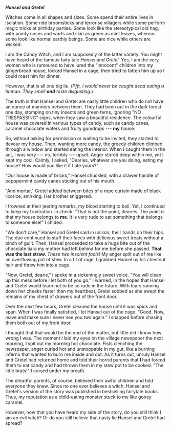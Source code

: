 _**Hansel and Gretel**_


Witches come in all shapes and sizes. Some spend their entire lives in isolation. Some ride broomsticks and terrorise villagers while some perform magic tricks at birthday parties. Some look like the stereotypical old hag, with pointy noses and warts and skin as green as mint leaves, whereas some look like normal earthly beings. Some are nice while others are wicked.

I am the Candy Witch, and I am supposedly of the latter variety. You might have heard of the famous fairy tale _Hansel and Gretel_. Yes, I am the very woman who is rumoured to have lured the "innocent" children into my gingerbread house, locked Hansel in a cage, then tried to fatten him up so I could roast him for dinner.

However, that is all one big lie. (_Pfft, I would never be caught dead eating a human. They smell **and** taste disgusting._)

The truth is that Hansel and Gretel are nasty little children who do not have an ounce of manners between them. They had been out in the dark forest one day, stomping on tiny insects and green ferns, ignoring "NO TRESPASSING" signs, when they saw a beautiful residence. The colourful house was covered in various types of candy, such as candy canes, caramel chocolate wafers and fruity gumdrops --- **my** house.

So, without asking for permission or waiting to be invited, they started to devour my house. Then, wanting more candy, the greedy children climbed through a window and started eating the interior. When I caught them in the act, I was very --- no, terribly --- upset. Anger stirred deep within me, yet I kept my cool. Calmly, I asked, "Dearies, whatever are you doing, eating my house? How would you like it if I ate yours?"

"Our house is made of bricks," Hansel chuckled, with a drawer handle of pepppermint candy canes sticking out of his mouth.

"And mortar," Gretel added between bites of a rope curtain made of black licorice, smirking. Her brother sniggered.

I frowned at their jeering remarks, my blood starting to boil. Yet, I continued to keep my frustration. in check. "That is not the point, dearies. The point is that my house belongs to **me**. It is very rude to eat something that belongs to someone else!" I chided.

"We don't care," Hansel and Gretel said in unison, their hands on their hips. The duo continued to stuff their faces with delicious sweet treats without a pinch of guilt. Then, Hansel proceeded to take a huge bite out of the chocolate tiara my mother had left behind for me before she passed. **That was the last straw.** _These two insolent fools!_ My anger spilt out of me like an overflowing pot of stew. In a fit of rage, I grabbed Hansel by his chestnut hair and threw him into a cage.

"Now, Gretel, dearie," I spoke in a sickeningly sweet voice. "You will clean up this mess before I let both of you go," I warned, in the hopes that Hansel and Gretel would learn not to be so rude in the future. With tears running down her cheeks faster than my heartbeat, Gretel sobbed as she swept the remains of my chest of drawers out of the front door.

Over the next few hours, Gretel cleaned the house until it was spick and span. When I was finally satisfied, I let Hansel out of the cage. "Good. Now, leave and make sure I never see you two again." I snapped before chasing them both out of my front door.

I thought that that would be the end of the matter, but little did I know how wrong I was. The moment I laid my eyes on the village newspaper the next morning, I spit out my morning hot chocolate. Fists clenching the newspaper, anger curled hot and unstoppable in my gut, like a burning inferno that wanted to burn me inside and out.  As it turns out, unruly Hansel and Gretel had returned home and told their horrid parents that **I** had forced them to eat candy and had thrown them in my stew pot to be cooked. "The little brats!" I cursed under my breath. 

The dreadful parents, of course, believed their awful children and told everyone they knew. Since no one ever believes a witch, Hansel and Gretel's version of the story was published in bestselling fairytale books. Thus, my reputation as a child-eating monster stuck to me like gooey caramel.

However, now that you have heard my side of the story, do you still think I am an evil witch? Or do you still believe that nasty lie Hansel and Gretel had spread?
